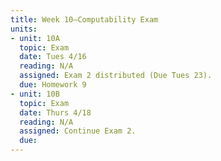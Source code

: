 ```yaml
---
title: Week 10—Computability Exam
units:
- unit: 10A
  topic: Exam
  date: Tues 4/16
  reading: N/A
  assigned: Exam 2 distributed (Due Tues 23).
  due: Homework 9
- unit: 10B
  topic: Exam
  date: Thurs 4/18
  reading: N/A
  assigned: Continue Exam 2.
  due: 
---
```


